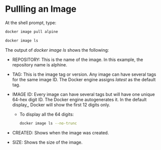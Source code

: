 # Pullling an Image

At the shell prompt, type:

```bash
docker image pull alpine
```

```bash
docker image ls
```

The output of *docker image ls* shows the following:

- REPOSITORY: This is the name of the image. In this example, the repository name is alphine.
- TAG: This is the image tag or version. Any image can have several tags for the same image ID. The Docker engine assigns *latest* as the default tag.
- IMAGE ID: Every image can have several tags but will have one unique 64-hex digit ID. The Docker engine autogenerates it. In the default display,, Docker will show the first 12 digits only. 
    
    - To display all the 64 digits:

        ```bash
        docker image ls --no-trunc
        ```
- CREATED: Shows when the image was created.
- SIZE: Shows the size of the image.